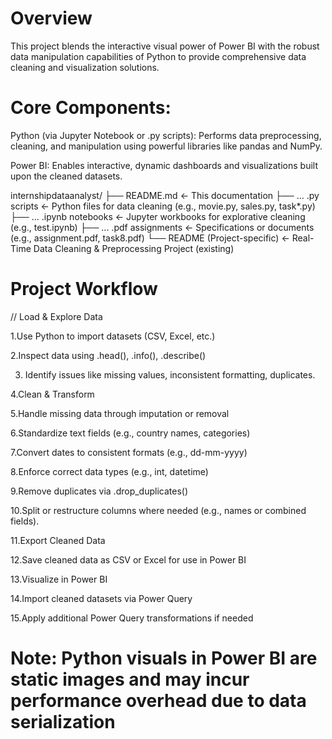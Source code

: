 # Overview
This project blends the interactive visual power of Power BI with the robust data manipulation capabilities of Python to provide comprehensive data cleaning and visualization solutions.

# Core Components:

Python (via Jupyter Notebook or .py scripts): Performs data preprocessing, cleaning, and manipulation using powerful libraries like pandas and NumPy.

Power BI: Enables interactive, dynamic dashboards and visualizations built upon the cleaned datasets.


internshipdataanalyst/
├── README.md                ← This documentation
├── ... .py scripts          ← Python files for data cleaning (e.g., movie.py, sales.py, task*.py)
├── ... .ipynb notebooks     ← Jupyter workbooks for explorative cleaning (e.g., test.ipynb)
├── ... .pdf assignments     ← Specifications or documents (e.g., assignment.pdf, task8.pdf)
└── README (Project-specific) ← Real-Time Data Cleaning & Preprocessing Project (existing)


# Project Workflow

// Load & Explore Data

1.Use Python to import datasets (CSV, Excel, etc.)

2.Inspect data using .head(), .info(), .describe()

3. Identify issues like missing values, inconsistent formatting, duplicates.

4.Clean & Transform

5.Handle missing data through imputation or removal

6.Standardize text fields (e.g., country names, categories)

7.Convert dates to consistent formats (e.g., dd-mm-yyyy)

8.Enforce correct data types (e.g., int, datetime)

9.Remove duplicates via .drop_duplicates()

10.Split or restructure columns where needed (e.g., names or combined fields).

11.Export Cleaned Data

12.Save cleaned data as CSV or Excel for use in Power BI

13.Visualize in Power BI

14.Import cleaned datasets via Power Query

15.Apply additional Power Query transformations if needed

# Note: Python visuals in Power BI are static images and may incur performance overhead due to data serialization
